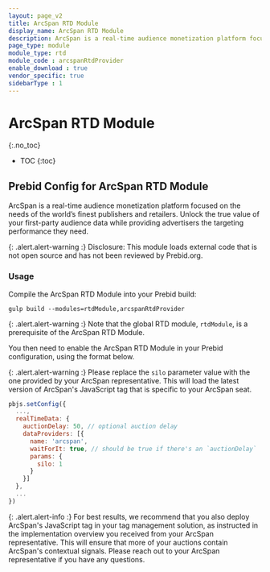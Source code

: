 ```yaml
---
layout: page_v2
title: ArcSpan RTD Module
display_name: ArcSpan RTD Module
description: ArcSpan is a real-time audience monetization platform focused on the needs of the world’s finest publishers and retailers. Unlock the true value of your first-party audience data while providing advertisers the targeting performance they need.
page_type: module
module_type: rtd
module_code : arcspanRtdProvider
enable_download : true
vendor_specific: true
sidebarType : 1
---
```


# ArcSpan RTD Module

{:.no_toc}

* TOC
{:toc}

## Prebid Config for ArcSpan RTD Module

ArcSpan is a real-time audience monetization platform focused on the needs of the world’s finest publishers and retailers. Unlock the true value of your first-party audience data while providing advertisers the targeting performance they need.

{: .alert.alert-warning :}
Disclosure: This module loads external code that is not open source and has not been reviewed by Prebid.org.

### Usage

Compile the ArcSpan RTD Module into your Prebid build:

```
gulp build --modules=rtdModule,arcspanRtdProvider
```

{: .alert.alert-warning :}
Note that the global RTD module, `rtdModule`, is a prerequisite of the ArcSpan RTD Module.

You then need to enable the ArcSpan RTD Module in your Prebid configuration, using the format below.

{: .alert.alert-warning :}
Please replace the `silo` parameter value with the one provided by your ArcSpan representative. This will load the latest version of ArcSpan's JavaScript tag that is specific to your ArcSpan seat.

```javascript
pbjs.setConfig({
  ...,
  realTimeData: {
    auctionDelay: 50, // optional auction delay
    dataProviders: [{
      name: 'arcspan',
      waitForIt: true, // should be true if there's an `auctionDelay`
      params: {
        silo: 1
      }
    }]
  },
  ...
})
```

{: .alert.alert-info :}
For best results, we recommend that you also deploy ArcSpan's JavaScript tag in your tag management solution, as instructed in the implementation overview you received from your ArcSpan representative. This will ensure that more of your auctions contain ArcSpan's contextual signals. Please reach out to your ArcSpan representative if you have any questions.
